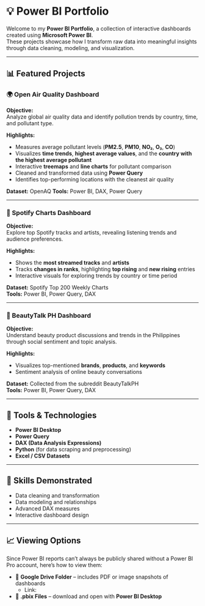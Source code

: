 # 💡 Power BI Portfolio

Welcome to my **Power BI Portfolio**, a collection of interactive dashboards created using **Microsoft Power BI**.  
These projects showcase how I transform raw data into meaningful insights through data cleaning, modeling, and visualization.

---

## 📊 Featured Projects

### 🌍 Open Air Quality Dashboard
**Objective:**  
Analyze global air quality data and identify pollution trends by country, time, and pollutant type.

**Highlights:**
- Measures average pollutant levels (**PM2.5**, **PM10**, **NO₂**, **O₃**, **CO**)
- Visualizes **time trends**, **highest average values**, and the **country with the highest average pollutant**
- Interactive **treemaps** and **line charts** for pollutant comparison
- Cleaned and transformed data using **Power Query** 
- Identifies top-performing locations with the cleanest air quality

**Dataset:** OpenAQ 
**Tools:** Power BI, DAX, Power Query  

---

### 🎵 Spotify Charts Dashboard
**Objective:**  
Explore top Spotify tracks and artists, revealing listening trends and audience preferences.

**Highlights:**
- Shows the **most streamed tracks** and **artists**
- Tracks **changes in ranks**, highlighting **top rising** and **new rising** entries
- Interactive visuals for exploring trends by country or time period  

**Dataset:** Spotify Top 200 Weekly Charts  
**Tools:** Power BI, Power Query, DAX  

---

### 💄 BeautyTalk PH Dashboard
**Objective:**  
Understand beauty product discussions and trends in the Philippines through social sentiment and topic analysis.

**Highlights:**
- Visualizes top-mentioned **brands**, **products**, and **keywords**
- Sentiment analysis of online beauty conversations

**Dataset:** Collected from the subreddit BeautyTalkPH  
**Tools:** Power BI, Power Query, DAX

---

## 🧰 Tools & Technologies
- **Power BI Desktop**  
- **Power Query**  
- **DAX (Data Analysis Expressions)**  
- **Python** (for data scraping and preprocessing)  
- **Excel / CSV Datasets**

---

## 🧠 Skills Demonstrated
- Data cleaning and transformation  
- Data modeling and relationships  
- Advanced DAX measures  
- Interactive dashboard design   

---

## 📈 Viewing Options
Since Power BI reports can’t always be publicly shared without a Power BI Pro account, here’s how to view them:

- 📁 **Google Drive Folder** – includes PDF or image snapshots of dashboards  
   - Link: 
- 🧩 **.pbix Files** – download and open with **Power BI Desktop**


